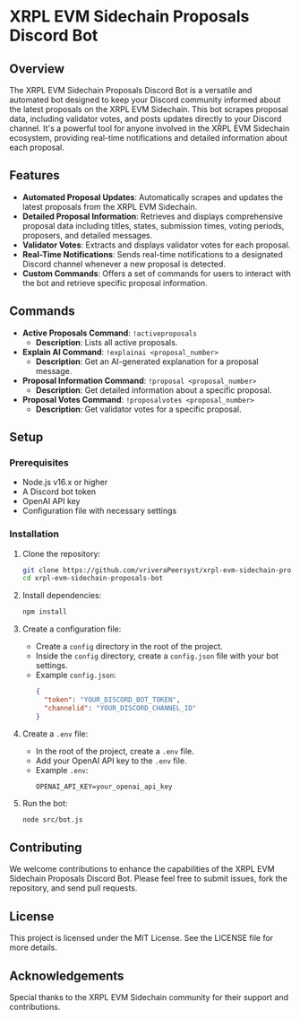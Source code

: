 # XRPL EVM Sidechain Proposals Discord Bot

## Overview
The XRPL EVM Sidechain Proposals Discord Bot is a versatile and automated bot designed to keep your Discord community informed about the latest proposals on the XRPL EVM Sidechain. This bot scrapes proposal data, including validator votes, and posts updates directly to your Discord channel. It's a powerful tool for anyone involved in the XRPL EVM Sidechain ecosystem, providing real-time notifications and detailed information about each proposal.

## Features
- **Automated Proposal Updates**: Automatically scrapes and updates the latest proposals from the XRPL EVM Sidechain.
- **Detailed Proposal Information**: Retrieves and displays comprehensive proposal data including titles, states, submission times, voting periods, proposers, and detailed messages.
- **Validator Votes**: Extracts and displays validator votes for each proposal.
- **Real-Time Notifications**: Sends real-time notifications to a designated Discord channel whenever a new proposal is detected.
- **Custom Commands**: Offers a set of commands for users to interact with the bot and retrieve specific proposal information.

## Commands
- **Active Proposals Command**: `!activeproposals`
  - **Description**: Lists all active proposals.
- **Explain AI Command**: `!explainai <proposal_number>`
  - **Description**: Get an AI-generated explanation for a proposal message.
- **Proposal Information Command**: `!proposal <proposal_number>`
  - **Description**: Get detailed information about a specific proposal.
- **Proposal Votes Command**: `!proposalvotes <proposal_number>`
  - **Description**: Get validator votes for a specific proposal.

## Setup

### Prerequisites
- Node.js v16.x or higher
- A Discord bot token
- OpenAI API key
- Configuration file with necessary settings

### Installation

1. Clone the repository:
    ```bash
    git clone https://github.com/vriveraPeersyst/xrpl-evm-sidechain-proposals-bot.git
    cd xrpl-evm-sidechain-proposals-bot
    ```

2. Install dependencies:
    ```bash
    npm install
    ```

3. Create a configuration file:
    - Create a `config` directory in the root of the project.
    - Inside the `config` directory, create a `config.json` file with your bot settings.
    - Example `config.json`:
      ```json
      {
        "token": "YOUR_DISCORD_BOT_TOKEN",
        "channelid": "YOUR_DISCORD_CHANNEL_ID"
      }
      ```

4. Create a `.env` file:
    - In the root of the project, create a `.env` file.
    - Add your OpenAI API key to the `.env` file.
    - Example `.env`:
      ```plaintext
      OPENAI_API_KEY=your_openai_api_key
      ```

5. Run the bot:
    ```bash
    node src/bot.js
    ```

## Contributing
We welcome contributions to enhance the capabilities of the XRPL EVM Sidechain Proposals Discord Bot. Please feel free to submit issues, fork the repository, and send pull requests.

## License
This project is licensed under the MIT License. See the LICENSE file for more details.

## Acknowledgements
Special thanks to the XRPL EVM Sidechain community for their support and contributions.


